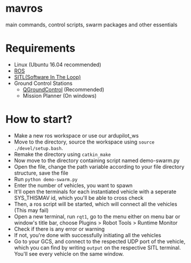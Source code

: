 # mavros
main commands, control scripts, swarm packages and other essentials

# Requirements
- Linux (Ubuntu 16.04 recommended)
- [ROS](http://www.ros.org/install/)
- [SITL(Software In The Loop)](http://ardupilot.org/dev/docs/sitl-simulator-software-in-the-loop.html)
- Ground Control Stations
  - [QGroundControl](qgroundcontrol.com) (Recommended) 
  - Mission Planner (On windows)
  
# How to start?
- Make a new ros workspace or use our ardupilot_ws
- Move to the directory, source the workspace using `source ./devel/setup.bash`.
- Remake the directory using `catkin_make`
- Now move to the directory containing script named demo-swarm.py
- Open the file, change the path variable according to your file directory structure, save the file
- Run `python demo-swarm.py`
- Enter the number of vehicles, you want to spawn
- It'll open the terminals for each instantiated vehicle with a seperate SYS_THISMAV id, which you'll be able to cross check
- Then, a ros script will be started, which will connect all the vehicles (This may fail)
- Open a new terminal, run `rqt1`, go to the menu either on menu bar or window's title bar, choose Plugins > Robot Tools > Runtime Monitor
- Check if there is any error or warning
- If not, you're done with successfully initiating all the vehicles
- Go to your GCS, and connect to the respected UDP port of the vehicle, which you can find by writing `output` on the respective SITL terminal. You'll see every vehicle on the same window.
